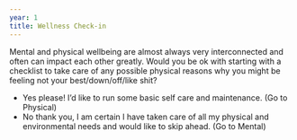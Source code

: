 ```yaml
---
year: 1
title: Wellness Check-in
---
```


Mental and physical wellbeing are almost always very interconnected and often can impact each other greatly. Would you be ok with starting with a checklist to take care of any possible physical reasons why you might be feeling not your best/down/off/like shit?
- Yes please! I’d like to run some basic self care and maintenance. (Go to Physical)
- No thank you, I am certain I have taken care of all my physical and environmental needs and would like to skip ahead. (Go to Mental)
